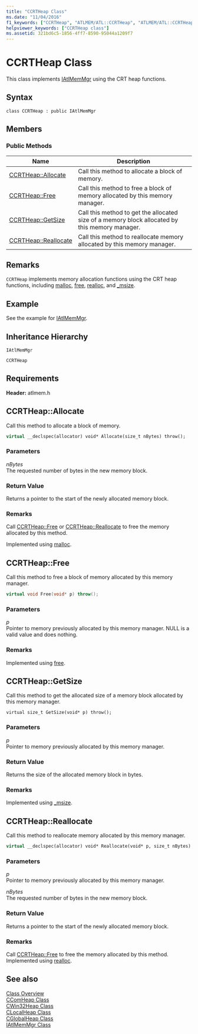 ```yaml
---
title: "CCRTHeap Class"
ms.date: "11/04/2016"
f1_keywords: ["CCRTHeap", "ATLMEM/ATL::CCRTHeap", "ATLMEM/ATL::CCRTHeap::Allocate", "ATLMEM/ATL::CCRTHeap::Free", "ATLMEM/ATL::CCRTHeap::GetSize", "ATLMEM/ATL::CCRTHeap::Reallocate"]
helpviewer_keywords: ["CCRTHeap class"]
ms.assetid: 321bd6c5-1856-4ff7-8590-95044a1209f7
---
```

# CCRTHeap Class

This class implements [IAtlMemMgr](../../atl/reference/iatlmemmgr-class.md) using the CRT heap functions.

## Syntax

```
class CCRTHeap : public IAtlMemMgr
```

## Members

### Public Methods

|Name|Description|
|----------|-----------------|
|[CCRTHeap::Allocate](#allocate)|Call this method to allocate a block of memory.|
|[CCRTHeap::Free](#free)|Call this method to free a block of memory allocated by this memory manager.|
|[CCRTHeap::GetSize](#getsize)|Call this method to get the allocated size of a memory block allocated by this memory manager.|
|[CCRTHeap::Reallocate](#reallocate)|Call this method to reallocate memory allocated by this memory manager.|

## Remarks

`CCRTHeap` implements memory allocation functions using the CRT heap functions, including [malloc](../../c-runtime-library/reference/malloc.md), [free](../../c-runtime-library/reference/free.md), [realloc](../../c-runtime-library/reference/realloc.md), and [_msize](../../c-runtime-library/reference/msize.md).

## Example

See the example for [IAtlMemMgr](../../atl/reference/iatlmemmgr-class.md).

## Inheritance Hierarchy

`IAtlMemMgr`

`CCRTHeap`

## Requirements

**Header:** atlmem.h

## <a name="allocate"></a> CCRTHeap::Allocate

Call this method to allocate a block of memory.

```cpp
virtual __declspec(allocator) void* Allocate(size_t nBytes) throw();
```

### Parameters

*nBytes*<br/>
The requested number of bytes in the new memory block.

### Return Value

Returns a pointer to the start of the newly allocated memory block.

### Remarks

Call [CCRTHeap::Free](#free) or [CCRTHeap::Reallocate](#reallocate) to free the memory allocated by this method.

Implemented using [malloc](../../c-runtime-library/reference/malloc.md).

## <a name="free"></a> CCRTHeap::Free

Call this method to free a block of memory allocated by this memory manager.

```cpp
virtual void Free(void* p) throw();
```

### Parameters

*p*<br/>
Pointer to memory previously allocated by this memory manager. NULL is a valid value and does nothing.

### Remarks

Implemented using [free](../../c-runtime-library/reference/free.md).

## <a name="getsize"></a> CCRTHeap::GetSize

Call this method to get the allocated size of a memory block allocated by this memory manager.

```
virtual size_t GetSize(void* p) throw();
```

### Parameters

*p*<br/>
Pointer to memory previously allocated by this memory manager.

### Return Value

Returns the size of the allocated memory block in bytes.

### Remarks

Implemented using [_msize](../../c-runtime-library/reference/msize.md).

## <a name="reallocate"></a> CCRTHeap::Reallocate

Call this method to reallocate memory allocated by this memory manager.

```cpp
virtual __declspec(allocator) void* Reallocate(void* p, size_t nBytes) throw();
```

### Parameters

*p*<br/>
Pointer to memory previously allocated by this memory manager.

*nBytes*<br/>
The requested number of bytes in the new memory block.

### Return Value

Returns a pointer to the start of the newly allocated memory block.

### Remarks

Call [CCRTHeap::Free](#free) to free the memory allocated by this method. Implemented using [realloc](../../c-runtime-library/reference/realloc.md).

## See also

[Class Overview](../../atl/atl-class-overview.md)<br/>
[CComHeap Class](../../atl/reference/ccomheap-class.md)<br/>
[CWin32Heap Class](../../atl/reference/cwin32heap-class.md)<br/>
[CLocalHeap Class](../../atl/reference/clocalheap-class.md)<br/>
[CGlobalHeap Class](../../atl/reference/cglobalheap-class.md)<br/>
[IAtlMemMgr Class](../../atl/reference/iatlmemmgr-class.md)
